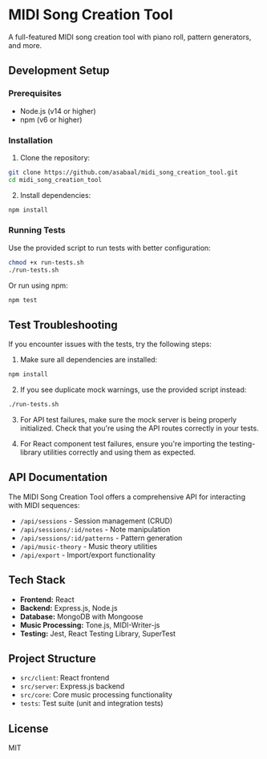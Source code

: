 # MIDI Song Creation Tool

A full-featured MIDI song creation tool with piano roll, pattern generators, and more.

## Development Setup

### Prerequisites

- Node.js (v14 or higher)
- npm (v6 or higher)

### Installation

1. Clone the repository:
```bash
git clone https://github.com/asabaal/midi_song_creation_tool.git
cd midi_song_creation_tool
```

2. Install dependencies:
```bash
npm install
```

### Running Tests

Use the provided script to run tests with better configuration:

```bash
chmod +x run-tests.sh
./run-tests.sh
```

Or run using npm:

```bash
npm test
```

## Test Troubleshooting

If you encounter issues with the tests, try the following steps:

1. Make sure all dependencies are installed:
```bash
npm install
```

2. If you see duplicate mock warnings, use the provided script instead:
```bash
./run-tests.sh
```

3. For API test failures, make sure the mock server is being properly initialized. Check that you're using the API routes correctly in your tests.

4. For React component test failures, ensure you're importing the testing-library utilities correctly and using them as expected.

## API Documentation

The MIDI Song Creation Tool offers a comprehensive API for interacting with MIDI sequences:

- `/api/sessions` - Session management (CRUD)
- `/api/sessions/:id/notes` - Note manipulation
- `/api/sessions/:id/patterns` - Pattern generation
- `/api/music-theory` - Music theory utilities
- `/api/export` - Import/export functionality

## Tech Stack

- **Frontend:** React
- **Backend:** Express.js, Node.js
- **Database:** MongoDB with Mongoose
- **Music Processing:** Tone.js, MIDI-Writer-js
- **Testing:** Jest, React Testing Library, SuperTest

## Project Structure

- `src/client`: React frontend
- `src/server`: Express.js backend
- `src/core`: Core music processing functionality
- `tests`: Test suite (unit and integration tests)

## License

MIT
